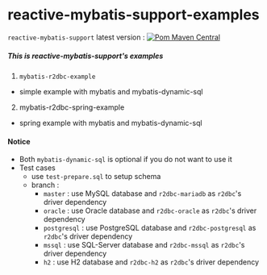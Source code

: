 # reactive-mybatis-support-examples

`reactive-mybatis-support` latest version :  [![Pom Maven Central](https://maven-badges.herokuapp.com/maven-central/pro.chenggang/reactive-mybatis-support/badge.svg)](https://maven-badges.herokuapp.com/maven-central/pro.chenggang/reactive-mybatis-support)

##### This is reactive-mybatis-support's examples

1. `mybatis-r2dbc-example`

* simple example with mybatis and mybatis-dynamic-sql

2. mybatis-r2dbc-spring-example

* spring example with mybatis and mybatis-dynamic-sql

#### Notice
* Both `mybatis-dynamic-sql` is optional if you do not want to use it
* Test cases 
  * use `test-prepare.sql` to setup schema 
  * branch :
    * `master` : use MySQL database and `r2dbc-mariadb` as `r2dbc`'s driver dependency
    * `oracle` : use Oracle database and `r2dbc-oracle` as `r2dbc`'s driver dependency
    * `postgresql` : use PostgreSQL database and `r2dbc-postgresql` as `r2dbc`'s driver dependency
    * `mssql` : use SQL-Server database and `r2dbc-mssql` as `r2dbc`'s driver dependency
    * `h2` : use H2 database and `r2dbc-h2` as `r2dbc`'s driver dependency